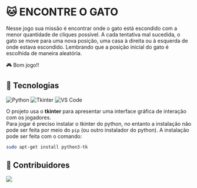 # 🐱 ENCONTRE O GATO

Nesse jogo sua missão é encontrar onde o gato está escondido com a menor
quantidade de cliques possível. A cada tentativa mal sucedida, o gato se
move para uma nova posição, uma casa à direita ou à esquerda de onde estava
escondido. Lembrando que a posição inicial do gato é escolhida de maneira
aleatória. 

🎮 Bom jogo!!

## 🚀 Tecnologias

![Python](https://img.shields.io/badge/Python-3776AB?style=for-the-badge&logo=python&logoColor=white)
![Tkinter](https://img.shields.io/badge/Tkinter-FFDD00?style=for-the-badge&logo=python&logoColor=black)
![VS Code](https://img.shields.io/badge/VS%20Code-007ACC?style=for-the-badge&logo=visualstudiocode&logoColor=white)

O projeto usa o **tkinter** para apresentar uma interface gráfica de interação com os jogadores.  
Para jogar é preciso instalar o tkinter do python, no entanto a instalação não pode ser
feita por meio do ```pip``` (ou outro instalador do python). A instalação pode ser feita
com o comando:

```bash
sudo apt-get install python3-tk
```
## 🤝 Contribuidores

<a href="https://github.com/IsabellaTito/Projeto_Grafos/graphs/contributors">
  <img src="https://contrib.rocks/image?repo=IsabellaTito/Projeto_Grafos"/>
</a>